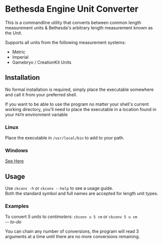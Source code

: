 # Bethesda Engine Unit Converter
  This is a commandline utility that converts between common length measurement units & Bethesda's arbitrary length measurement known as the _Unit_.  
  
  Supports all units from the following measurement systems:
  - Metric
  - Imperial
  - Gamebryo / CreationKit Units

## Installation
  No formal installation is required, simply place the executable somewhere and call it from your preferred shell.
  
  If you want to be able to use the program no matter your shell's current working directory, you'll need to place the executable in a location found in your `PATH` environment variable  
  
  ### Linux
  Place the executable in `/usr/local/bin` to add to your path.
  
  ### Windows
  [See Here](https://stackoverflow.com/a/9546345/8705305)
  
 ## Usage
  Use `ckconv -h` or `ckconv --help` to see a usage guide.  
  Both the standard symbol and full names are accepted for length unit types.  
  
  ### Examples
  To convert _5 units_ to _centimeters_: `ckconv u 5 cm` or `ckconv 5 u cm`  
  _-- to-do_
  
  You can chain any number of conversions, the program will read 3 arguments at a time until there are no more conversions remaining.
 
